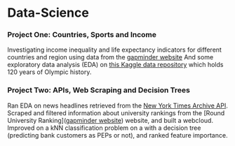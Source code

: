 # Data-Science

### Project One: Countries, Sports and Income
Investigating income inequality and life expectancy indicators for different countries and region using data from the [gapminder website](https://www.gapminder.org/data/)
And some exploratory data analysis (EDA) on [this Kaggle data repository](https://www.kaggle.com/heesoo37/120-years-of-olympic-history-athletes-and-results?select=athlete_events.csv) which holds 120 years of Olympic history.

### Project Two: APIs, Web Scraping and Decision Trees
Ran EDA on news headlines retrieved from the [New York Times Archive API]([https://www.gapminder.org/data/](https://developer.nytimes.com/docs/archive-product/1/overview)https://developer.nytimes.com/docs/archive-product/1/overview). Scraped and filtered information about university rankings from the [Round University Ranking]([gapminder website](https://www.gapminder.org/data/)) website, and built a webcloud. Improved on a kNN classification problem on a with a decision tree (predicting bank customers as PEPs or not), and ranked feature importance.

